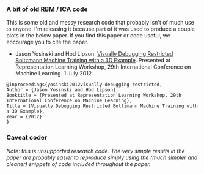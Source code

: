 ### A bit of old RBM / ICA code

This is some old and messy research code that probably isn't of much use to anyone. I'm releasing it because part of it was used to produce a couple plots in the below paper. If you find this paper or code useful, we encourage you to cite the paper.

 * Jason Yosinski and Hod Lipson. [Visually Debugging Restricted Boltzmann Machine Training with a 3D Example](http://yosinski.com/media/papers/Yosinski2012VisuallyDebuggingRestrictedBoltzmannMachine.pdf). Presented at Representation Learning Workshop, 29th International Conference on Machine Learning. 1 July 2012.  


```
@inproceedings{yosinski2012visually-debugging-restricted,
Author = {Jason Yosinski and Hod Lipson},
Booktitle = {Presented at Representation Learning Workshop, 29th International Conference on Machine Learning},
Title = {Visually Debugging Restricted Boltzmann Machine Training with a 3D Example},
Year = {2012}
}
```

### Caveat coder

*Note: this is unsupported research code. The very simple results in the paper are probably easier to reproduce simply using the (much simpler and cleaner) snippets of code included throughout the paper.*
